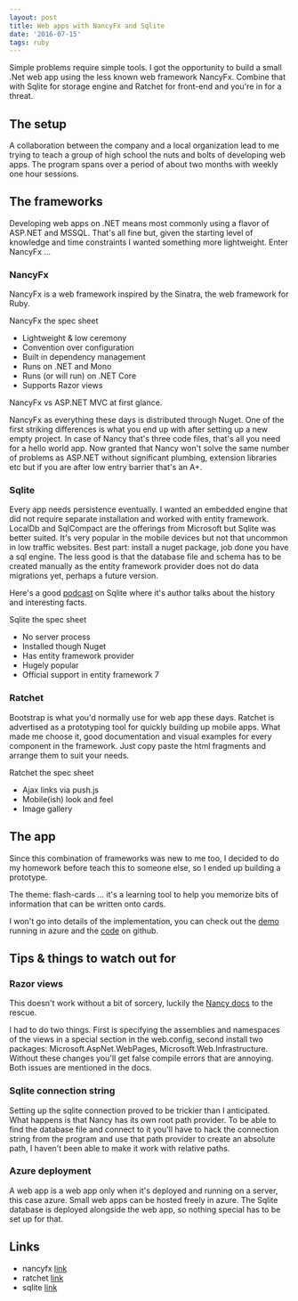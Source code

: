 ```yaml
---
layout: post
title: Web apps with NancyFx and Sqlite
date: '2016-07-15'
tags: ruby
---
```


Simple problems require simple tools. I got the opportunity to build a small .Net web app using the less known web framework NancyFx. Combine that with Sqlite for storage engine and Ratchet for front-end and you're in for a threat.    

## The setup

A collaboration between the company and a local organization lead to me trying to teach a group of high school the nuts and bolts of developing web apps. The program spans over a period of about two months with weekly one hour sessions.    

## The frameworks

Developing web apps on .NET means most commonly using a flavor of ASP.NET and MSSQL. That's all fine but, given the starting level of knowledge and time constraints I wanted something more lightweight. Enter NancyFx ...


### NancyFx

NancyFx is a web framework inspired by the Sinatra, the web framework for Ruby.


NancyFx the spec sheet

- Lightweight & low ceremony
- Convention over configuration
- Built in dependency management
- Runs on .NET and Mono
- Runs (or will run) on .NET Core
- Supports Razor views


 NancyFx vs ASP.NET MVC at first glance.


 NancyFx as everything these days is distributed through Nuget. One of the first striking differences is what you end up with after setting up a new empty project. In case of Nancy that's three code files, that's all you need for a hello world app. Now granted that Nancy won't solve the same number of problems as ASP.NET without significant plumbing, extension libraries etc but if you are after low entry barrier that's an A+.  

### Sqlite

Every app needs persistence eventually. I wanted an embedded engine that did not require separate installation and worked with entity framework. LocalDb and SqlCompact are the offerings from Microsoft but Sqlite was better suited. It's very popular in the mobile devices but not that uncommon in low traffic websites. Best part: install a nuget package, job done you have a sql engine. The less good is that the database file and schema has to be created manually as the entity framework provider does not do data migrations yet, perhaps a future version.


Here's a good [podcast](https://changelog.com/201/) on Sqlite where it's author talks about the history and interesting facts.


Sqlite the spec sheet

 - No server process
 - Installed though Nuget
 - Has entity framework provider
 - Hugely popular
 - Official support in entity framework 7

### Ratchet

Bootstrap is what you'd normally use for web app these days. Ratchet is advertised as a prototyping tool for quickly building up mobile apps. What made me choose it, good documentation and visual examples for every component in the framework. Just copy paste the html fragments and arrange them to suit your needs.


Ratchet the spec sheet

- Ajax links via push.js
- Mobile(ish) look and feel
- Image gallery


## The app

Since this combination of frameworks was new to me too, I decided to do my homework before teach this to someone else, so I ended up building a prototype.

The theme: flash-cards ... it's a learning tool to help you memorize bits of information that can be written onto cards.

I won't go into details of the implementation, you can check out the [demo](http://nine123.azurewebsites.net/) running in azure and the [code](https://github.com/adam-gligor/nancy-flash) on github.

## Tips & things to watch out for

### Razor views

This doesn't work without a bit of sorcery, luckily the [Nancy docs](https://github.com/NancyFx/Nancy/wiki/Razor-View-Engine) to the rescue.

I had to do two things. First is specifying the assemblies and namespaces of the views in a special section in the web.config, second install two packages: Microsoft.AspNet.WebPages, Microsoft.Web.Infrastructure. Without these changes you'll get false compile errors that are annoying. Both issues are mentioned in the docs.  

### Sqlite connection string

Setting up the sqlite connection proved to be trickier than I anticipated. What happens is that Nancy has its own root path provider. To be able to find the database file and connect to it you'll have to hack the connection string from the program and use that path provider to create an absolute path, I haven't been able to make it work with relative paths.

### Azure deployment

A web app is a web app only when it's deployed and running on a server, this case azure. Small web apps can be hosted freely in azure. The Sqlite database is deployed alongside the web app, so nothing special has to be set up for that.    

## Links

- nancyfx [link](http://nancyfx.org/)
- ratchet [link](http://goratchet.com/)
- sqlite [link](https://www.sqlite.org/)
